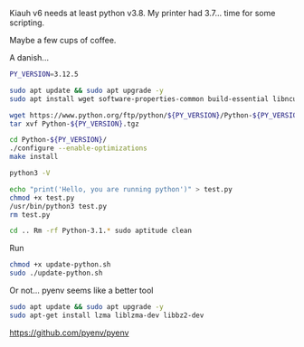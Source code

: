 Kiauh v6 needs at least python v3.8. My printer had 3.7... time for some scripting.

Maybe a few cups of coffee.

A danish...

```bash filename=update-python.sh
PY_VERSION=3.12.5

sudo apt update && sudo apt upgrade -y
sudo apt install wget software-properties-common build-essential libncursesw5-dev libreadline-gplv2-dev libssl-dev libsqlite3-dev tk-dev libc6-dev libbz2-dev libffi-dev -y 

wget https://www.python.org/ftp/python/${PY_VERSION}/Python-${PY_VERSION}.tgz
tar xvf Python-${PY_VERSION}.tgz

cd Python-${PY_VERSION}/
./configure --enable-optimizations
make install

python3 -V

echo "print('Hello, you are running python')" > test.py
chmod +x test.py
/usr/bin/python3 test.py
rm test.py

cd .. Rm -rf Python-3.1.* sudo aptitude clean
```

Run
```bash
chmod +x update-python.sh
sudo ./update-python.sh
```

Or not... pyenv seems like a better tool

```bash
sudo apt update && sudo apt upgrade -y
sudo apt-get install lzma liblzma-dev libbz2-dev
```


https://github.com/pyenv/pyenv

